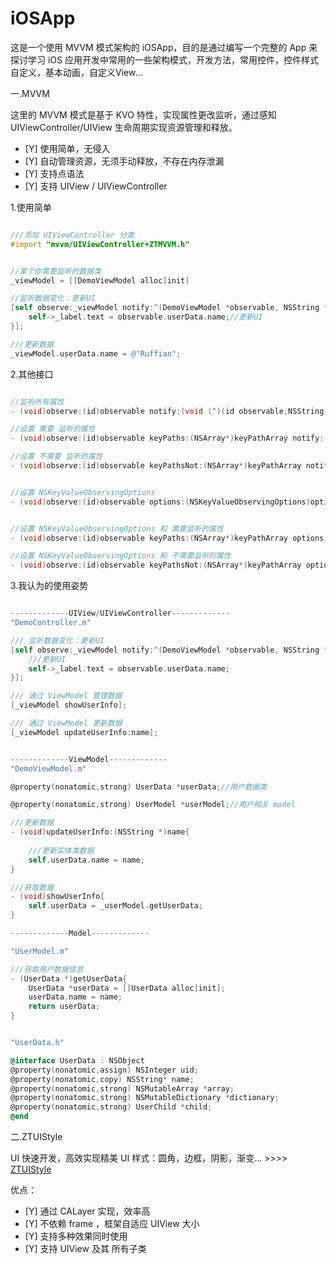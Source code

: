 # iOSApp
这是一个使用 MVVM 模式架构的 iOSApp，目的是通过编写一个完整的 App 来探讨学习 iOS 应用开发中常用的一些架构模式，开发方法，常用控件，控件样式自定义，基本动画，自定义View...

一.MVVM 

这里的 MVVM 模式是基于 KVO 特性，实现属性更改监听，通过感知 UIViewController/UIView 生命周期实现资源管理和释放。

- [Y] 使用简单，无侵入
- [Y] 自动管理资源，无须手动释放，不存在内存泄漏
- [Y] 支持点语法
- [Y] 支持 UIView / UIViewController


1.使用简单

```objectivec

///添加 UIViewController 分类
#import "mvvm/UIViewController+ZTMVVM.h"


//某个你需要监听的数据类
_viewModel = [[DemoViewModel alloc]init]

//监听数据变化：更新UI
[self observe:_viewModel notify:^(DemoViewModel *observable, NSString *keyPath) {
    self->_label.text = observable.userData.name;//更新UI
}];

///更新数据
_viewModel.userData.name = @"Ruffian";

```

2.其他接口

```objectivec

//监听所有属性
- (void)observe:(id)observable notify:(void (^)(id observable,NSString *keyPath)) notify;

//设置 需要 监听的属性
- (void)observe:(id)observable keyPaths:(NSArray*)keyPathArray notify:(void (^)(id observable,NSString *keyPath)) notify;

//设置 不需要 监听的属性
- (void)observe:(id)observable keyPathsNot:(NSArray*)keyPathArray notify:(void (^)(id observable,NSString *keyPath)) notify;


//设置 NSKeyValueObservingOptions
- (void)observe:(id)observable options:(NSKeyValueObservingOptions)options notify:(void (^)(id observable,NSString *keyPath)) notify;


//设置 NSKeyValueObservingOptions 和 需要监听的属性
- (void)observe:(id)observable keyPaths:(NSArray*)keyPathArray options:(NSKeyValueObservingOptions)options notify:(void (^)(id observable,NSString *keyPath)) notify;

//设置 NSKeyValueObservingOptions 和 不需要监听的属性
- (void)observe:(id)observable keyPathsNot:(NSArray*)keyPathArray options:(NSKeyValueObservingOptions)options notify:(void (^)(id observable,NSString *keyPath)) notify;

```

3.我认为的使用姿势

```objectivec

-------------UIView/UIViewController-------------
"DemoController.m"

/// 监听数据变化：更新UI
[self observe:_viewModel notify:^(DemoViewModel *observable, NSString *keyPath) {
    ///更新UI
    self->_label.text = observable.userData.name;
}];

/// 通过 ViewModel 管理数据
[_viewModel showUserInfo];

/// 通过 ViewModel 更新数据
[_viewModel updateUserInfo:name];


-------------ViewModel-------------
"DemoViewModel.m"

@property(nonatomic,strong) UserData *userData;//用户数据类

@property(nonatomic,strong) UserModel *userModel;//用户相关 model

///更新数据
- (void)updateUserInfo:(NSString *)name{
    
    ///更新实体类数据
    self.userData.name = name;
}

///获取数据
- (void)showUserInfo{
    self.userData = _userModel.getUserData;
}

-------------Model-------------

"UserModel.m"

///获取用户数据信息
- (UserData *)getUserData{
    UserData *userData = [[UserData alloc]init];
    userData.name = name;
    return userData;
}


"UserData.h"

@interface UserData : NSObject
@property(nonatomic,assign) NSInteger uid;
@property(nonatomic,copy) NSString* name;
@property(nonatomic,strong) NSMutableArray *array;
@property(nonatomic,strong) NSMutableDictionary *dictionary;
@property(nonatomic,strong) UserChild *child;
@end

```

二.ZTUIStyle

UI 快速开发，高效实现精美 UI 样式：圆角，边框，阴影，渐变...  >>>> [ZTUIStyle](https://github.com/RuffianZhong/ZTUIStyle)

优点：
- [Y] 通过 CALayer 实现，效率高
- [Y] 不依赖 frame ，框架自适应 UIView 大小
- [Y] 支持多种效果同时使用
- [Y] 支持 UIView 及其 所有子类





